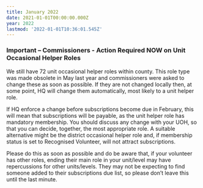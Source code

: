 ```yaml
---
title: January 2022
date: 2021-01-01T00:00:00.000Z
year: 2022
lastmod: '2022-01-01T10:36:01.545Z'
---
```


### Important – Commissioners - Action Required NOW on Unit Occasional Helper Roles 

We still have 72 unit occasional helper roles within county. This role type was made obsolete in May last year and commissioners were asked to change these as soon as possible. If they are not changed locally then, at some point, HQ will change them automatically, most likely to a unit helper role. 

If HQ enforce a change before subscriptions become due in February, this will mean that subscriptions will be payable, as the unit helper role has mandatory membership. You should discuss any change with your UOH, so that you can decide, together, the most appropriate role. A suitable alternative might be the district occasional helper role and, if membership status is set to Recognised Volunteer, will not attract subscriptions. 

Please do this as soon as possible and do be aware that, if your volunteer has other roles, ending their main role in your unit/level may have repercussions for other units/levels. They may not be expecting to find someone added to their subscriptions due list, so please don’t leave this until the last minute.
